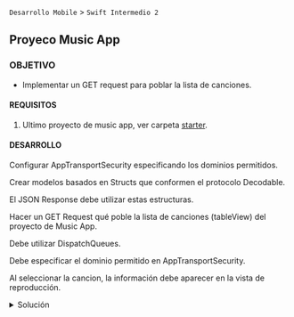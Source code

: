  
`Desarrollo Mobile` > `Swift Intermedio 2`

	
## Proyeco Music App

### OBJETIVO 

- Implementar un GET request para poblar la lista de canciones.

#### REQUISITOS 

1. Ultimo proyecto de music app, ver carpeta [starter](starter).

#### DESARROLLO

Configurar AppTransportSecurity especificando los dominios permitidos.

Crear modelos basados en Structs que conformen el protocolo Decodable.

El JSON Response debe utilizar estas estructuras.

Hacer un GET Request qué poble la lista de canciones (tableView) del proyecto de Music App.

Debe utilizar DispatchQueues.

Debe especificar el dominio permitido en AppTransportSecurity.

Al seleccionar la cancion, la información debe aparecer en la vista de reproducción.

<details>
	<summary>Solución</summary>
	<p> Agrega aqui la solucion</p>
	<p>Recuerda! escribe cada paso para desarrollar la solución del ejemplo o reto </p>
</details> 

